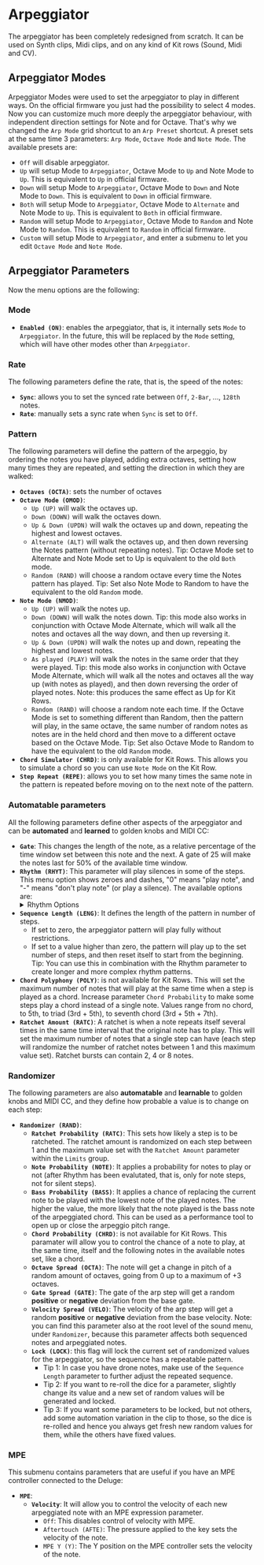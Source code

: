 # Arpeggiator

The arpeggiator has been completely redesigned from scratch. It can be used on Synth clips, Midi clips, and on any kind of
Kit rows (Sound, Midi and CV).

## Arpeggiator Modes

Arpeggiator Modes were used to set the arpeggiator to play in different ways. On the official firmware you just had the
possibility to select 4 modes. Now you can customize much more deeply the arpeggiator behaviour, with independent direction
settings for Note and for Octave. That's why we changed the `Arp Mode` grid shortcut to an `Arp Preset` shortcut.
A preset sets at the same time 3 parameters: `Arp Mode`, `Octave Mode` and `Note Mode`. The available presets are:
  - `Off` will disable arpeggiator.
  - `Up` will setup Mode to `Arpeggiator`, Octave Mode to `Up` and Note Mode to `Up`. This is equivalent to `Up` in official firmware.
  - `Down` will setup Mode to `Arpeggiator`, Octave Mode to `Down` and Note Mode to `Down`. This is equivalent to `Down` in official firmware.
  - `Both` will setup Mode to `Arpeggiator`, Octave Mode to `Alternate` and Note Mode to `Up`. This is equivalent to `Both` in official firmware.
  - `Random` will setup Mode to `Arpeggiator`, Octave Mode to `Random` and Note Mode to `Random`. This is equivalent to `Random` in official firmware.
  - `Custom` will setup Mode to `Arpeggiator`, and enter a submenu to let you edit `Octave Mode` and `Note Mode`.

## Arpeggiator Parameters

Now the menu options are the following:

### Mode
- **`Enabled (ON)`**: enables the arpeggiator, that is, it internally sets `Mode` to `Arpeggiator`. In the future, this will
  be replaced by the `Mode` setting, which will have other modes other than `Arpeggiator`.

### Rate
The following parameters define the rate, that is, the speed of the notes:
- **`Sync`**: allows you to set the synced rate between `Off`, `2-Bar`, ..., `128th` notes.
- **`Rate`**: manually sets a sync rate when `Sync` is set to `Off`.

### Pattern
The following parameters will define the pattern of the arpeggio, by ordering the notes you have played, adding extra octaves,
setting how many times they are repeated, and setting the direction in which they are walked:
- **`Octaves (OCTA)`**: sets the number of octaves
- **`Octave Mode (OMOD)`**:
    - `Up (UP)` will walk the octaves up.
    - `Down (DOWN)` will walk the octaves down.
    - `Up & Down (UPDN)` will walk the octaves up and down, repeating the highest and lowest octaves.
    - `Alternate (ALT)`  will walk the octaves up, and then down reversing the Notes pattern (without
      repeating notes). Tip: Octave Mode set to Alternate and Note Mode set to Up is equivalent to
      the old `Both` mode.
    - `Random (RAND)` will choose a random octave every time the Notes pattern has played.
      Tip: Set also Note Mode to Random to have the equivalent to the old `Random` mode.
- **`Note Mode (NMOD)`**:
    - `Up (UP)` will walk the notes up.
    - `Down (DOWN)` will walk the notes down. Tip: this mode also works in conjunction with Octave Mode
      Alternate, which will walk all the notes and octaves all the way down, and then up reversing it.
    - `Up & Down (UPDN)` will walk the notes up and down, repeating the highest and lowest notes.
    - `As played (PLAY)` will walk the notes in the same order that they were played. Tip: this mode
      also works in conjunction with Octave Mode Alternate, which will walk all the notes and octaves
      all the way up (with notes as played), and then down reversing the order of played notes.
      Note: this produces the same effect as Up for Kit Rows.
    - `Random (RAND)` will choose a random note each time. If the Octave Mode is set to something
      different than Random, then the pattern will play, in the same octave, the same number of random
      notes as notes are in the held chord and then move to a different octave based on the Octave Mode.
      Tip: Set also Octave Mode to Random to have the equivalent to the old `Random` mode.
- **`Chord Simulator (CHRD)`**: is only available for Kit Rows. This allows you to simulate a chord so you
  can use `Note Mode` on the Kit Row.
- **`Step Repeat (REPE)`**: allows you to set how many times the same note in the pattern is repeated
  before moving on to the next note of the pattern.

### Automatable parameters
All the following parameters define other aspects of the arpeggiator and can be **automated** and **learned** to golden knobs and MIDI CC:
- **`Gate`**: This changes the length of the note, as a relative percentage of the time window set between this note and the next.
  A gate of 25 will make the notes last for 50% of the available time window.
- **`Rhythm (RHYT)`**: This parameter will play silences in some of the steps. This menu option shows zeroes and dashes,
  "0" means "play note", and "-" means "don't play note" (or play a silence). The available options are:
  <details>
  <summary>Rhythm Options</summary>
    <ul>
      <li> 0: None (play all notes)</li>
      <li> 1: 0--</li>
      <li> 2: 00-</li>
      <li> 3: 0-0</li>
      <li> 4: 0-00</li>
      <li> 5: 00--</li>
      <li> 6: 000-</li>
      <li> 7: 0--0</li>
      <li> 8: 00-0</li>
      <li> 9: 0----</li>
      <li>10: 0-000</li>
      <li>11: 00---</li>
      <li>12: 0000-</li>
      <li>13: 0---0</li>
      <li>14: 00-00</li>
      <li>15: 0-0--</li>
      <li>16: 000-0</li>
      <li>17: 0--0-</li>
      <li>18: 0--00</li>
      <li>19: 000--</li>
      <li>20: 00--0</li>
      <li>21: 0-00-</li>
      <li>22: 00-0-</li>
      <li>23: 0-0-0</li>
      <li>24: 0-----</li>
      <li>25: 0-0000</li>
      <li>26: 00----</li>
      <li>27: 00000-</li>
      <li>28: 0----0</li>
      <li>29: 00-000</li>
      <li>30: 0-0---</li>
      <li>31: 0000-0</li>
      <li>32: 0---0-</li>
      <li>33: 000-00</li>
      <li>34: 0--000</li>
      <li>35: 000---</li>
      <li>36: 0000--</li>
      <li>37: 0---00</li>
      <li>38: 00--00</li>
      <li>39: 0-00--</li>
      <li>40: 000--0</li>
      <li>41: 0--00-</li>
      <li>42: 0-0-00</li>
      <li>43: 00-0--</li>
      <li>44: 000-0-</li>
      <li>45: 0--0-0</li>
      <li>46: 0-000-</li>
      <li>47: 00---0</li>
      <li>48: 00--0-</li>
      <li>49: 0-0--0</li>
      <li>50: 00-0-0</li>
    </ul>
  </details>
- **`Sequence Length (LENG)`**: It defines the length of the pattern in number of steps.
  - If set to zero, the arpeggiator pattern will play fully without restrictions.
  - If set to a value higher than zero, the pattern will play up to the set number of steps, and then
    reset itself to start from the beginning. Tip: You can use this in combination with the Rhythm
    parameter to create longer and more complex rhythm patterns.
- **`Chord Polyphony (POLY)`**: is not available for Kit Rows. This will set the maximum number of notes that will play at the same time when a
  step is played as a chord. Increase parameter `Chord Probability` to make some steps play a chord instead
  of a single note. Values range from no chord, to 5th, to triad (3rd + 5th), to seventh chord (3rd + 5th + 7th).
- **`Ratchet Amount (RATC)`**: A ratchet is when a note repeats itself several times in the same time interval
  that the original note has to play. This will set the maximum number of notes that a single step can have (each step will
  randomize the number of ratchet notes between 1 and this maximum value set). Ratchet bursts can contain 2, 4 or 8 notes.

### Randomizer
The following parameters are also **automatable** and **learnable** to golden knobs and MIDI CC, and they define how probable a value is to change on each step:
- **`Randomizer (RAND)`**:
  - **`Ratchet Probability (RATC)`**: This sets how likely a step is to be ratcheted. The ratchet amount is randomized on each step between 1 and
    the maximum value set with the `Ratchet Amount` parameter within the `Limits` group.
  - **`Note Probability (NOTE)`**: It applies a probability for notes to play or not (after Rhythm has been evalutated,
    that is, only for note steps, not for silent steps).
  - **`Bass Probability (BASS)`**: It applies a chance of replacing the current note to be played with the lowest note of the played notes.
    The higher the value, the more likely that the note played is the bass note of the arpeggiated chord.
    This can be used as a performance tool to open up or close the arpeggio pitch range.
  - **`Chord Probability (CHRD)`**: is not available for Kit Rows. This paramater will allow you to control the chance of a note to play, at the same time, itself and the following notes in the available
    notes set, like a chord.
  - **`Octave Spread (OCTA)`**: The note will get a change in pitch of a random amount of octaves, going from 0 up to a maximum of +3 octaves.
  - **`Gate Spread (GATE)`**: The gate of the arp step will get a random **positive** or **negative** deviation from the base gate.
  - **`Velocity Spread (VELO)`**: The velocity of the arp step will get a random **positive** or **negative** deviation from the base velocity.
    Note: you can find this parameter also at the root level of the sound menu, under `Randomizer`, because this parameter affects
    both sequenced notes and arpeggiated notes.
  - **`Lock (LOCK)`**: this flag will lock the current set of randomized values for the arpeggiator, so the sequence has a repeatable pattern.
    - Tip 1: In case you have drone notes, make use of the `Sequence Length` parameter to further adjust the repeated sequence.
    - Tip 2: If you want to re-roll the dice for a parameter, slightly change its value and a new set of random values will be
    generated and locked.
    - Tip 3: If you want some parameters to be locked, but not others, add some automation variation in the clip to those,
    so the dice is re-rolled and hence you always get fresh new random values for them, while the others have fixed values.

### MPE
This submenu contains parameters that are useful if you have an MPE controller connected to the Deluge:
- **`MPE`**:
  - **`Velocity`**: It will allow you to control the velocity of each new arpeggiated note with an MPE expression parameter.
    - `Off`: This disables control of velocity with MPE.
    - `Aftertouch (AFTE)`: The pressure applied to the key sets the velocity of the note.
    - `MPE Y (Y)`: The Y position on the MPE controller sets the velocity of the note.
